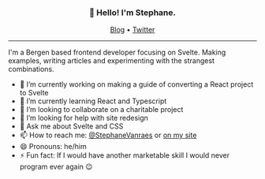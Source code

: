 <h3 align="center">👋 Hello! I'm Stephane.</h3>

<p align="center">
  <a href="https://www.arzidava.com">Blog</a> •
  <a href="https://twitter.com/StephaneVanraes">Twitter</a>
</p>

---

I'm a Bergen based frontend developer focusing on Svelte.  Making examples, writing articles and experimenting with the strangest combinations.

- 🔭 I’m currently working on making a guide of converting a React project to Svelte
- 🌱 I’m currently learning React and Typescript
- 👯 I’m looking to collaborate on a charitable project
- 🤔 I’m looking for help with site redesign
- 💬 Ask me about Svelte and CSS
- 📫 How to reach me: <a href="https://twitter.com/StephaneVanraes">@StephaneVanraes</a> or <a href="https://www.arzidava.com/contact">on my site</a>
- 😄 Pronouns: he/him
- ⚡ Fun fact: If I would have another marketable skill I would never program ever again 😉

